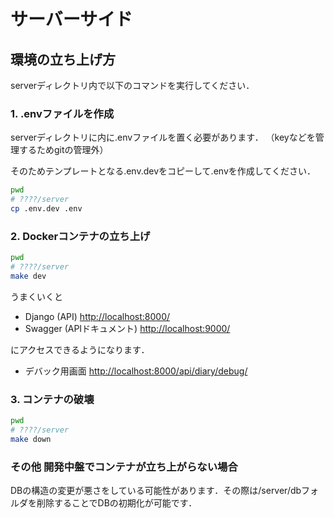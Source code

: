 # サーバーサイド

## 環境の立ち上げ方

serverディレクトリ内で以下のコマンドを実行してください．

### 1. .envファイルを作成

serverディレクトリに内に.envファイルを置く必要があります．
（keyなどを管理するためgitの管理外）

そのためテンプレートとなる.env.devをコピーして.envを作成してください．

```bash
pwd
# ????/server
cp .env.dev .env
```

### 2. Dockerコンテナの立ち上げ

```bash
pwd
# ????/server
make dev
```

うまくいくと

- Django (API) [http://localhost:8000/](http://localhost:8000/)
- Swagger (APIドキュメント) [http://localhost:9000/](http://localhost:9000/)

にアクセスできるようになります．

- デバック用画面 [http://localhost:8000/api/diary/debug/](http://localhost:8000/api/diary/debug/)

### 3. コンテナの破壊

```bash
pwd
# ????/server
make down
```

### その他 開発中盤でコンテナが立ち上がらない場合

DBの構造の変更が悪さをしている可能性があります．その際は/server/dbフォルダを削除することでDBの初期化が可能です．
